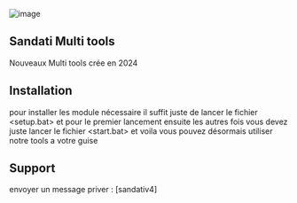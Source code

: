 ![image](https://cdn.discordapp.com/attachments/1264571412988039260/1264581164052643882/image.png?ex=669e647c&is=669d12fc&hm=949cceab8e655d4904a1ab78998d28fad6653506e0b0fb659de9049e520a0598&)

## Sandati Multi tools
 Nouveaux Multi tools crée en 2024 


## Installation 

pour installer les module nécessaire il suffit juste de lancer le fichier <setup.bat> et pour le premier lancement ensuite les autres fois vous devez juste lancer le fichier <start.bat> et voila vous pouvez désormais utiliser notre tools a votre guise 


## Support
envoyer un message priver  : [sandativ4]

